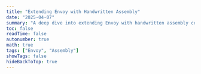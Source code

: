 ```yaml
---
title: "Extending Envoy with Handwritten Assembly"
date: "2025-04-07"
summary: "A deep dive into extending Envoy with handwritten assembly code."
toc: false
readTime: false
autonumber: true
math: true
tags: ["Envoy", "Assembly"]
showTags: false
hideBackToTop: true
---
```

